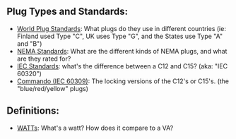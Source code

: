 ## Plug Types and Standards:
- [World Plug Standards](https://www.iec.ch/world-plugs): What plugs do they use in different countries (ie: Finland used Type "C", UK uses Type "G", and the States use Type "A" and "B")
- [NEMA Standards](): What are the different kinds of NEMA plugs, and what are they rated for?
- [IEC Standards](https://en.wikipedia.org/wiki/IEC_60320): what's the difference between a C12 and C15?  (aka: "IEC 60320")
- [Commando (IEC 60309)](): The locking versions of the C12's or C15's.  (the "blue/red/yellow" plugs)
## Definitions:
- [WATTs](powerCalculations.md): What's a watt?  How does it compare to a VA?
